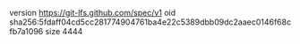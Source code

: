 version https://git-lfs.github.com/spec/v1
oid sha256:5fdaff04cd5cc281774904761ba4e22c5389dbb09dc2aaec0146f68cfb7a1096
size 4444
